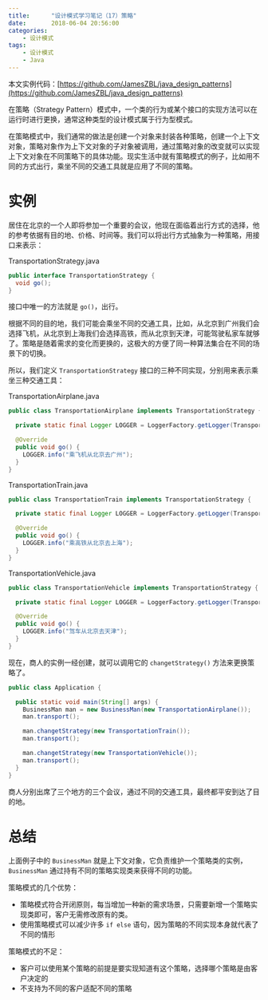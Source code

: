 ```yaml
---
title:      "设计模式学习笔记（17）策略"
date:       2018-06-04 20:56:00
categories:
    - 设计模式
tags:
    - 设计模式
    - Java
---
```

本文实例代码：[https://github.com/JamesZBL/java_design_patterns](https://github.com/JamesZBL/java_design_patterns)

在策略（Strategy Pattern）模式中，一个类的行为或某个接口的实现方法可以在运行时进行更换，通常这种类型的设计模式属于行为型模式。

在策略模式中，我们通常的做法是创建一个对象来封装各种策略，创建一个上下文对象，策略对象作为上下文对象的子对象被调用，通过策略对象的改变就可以实现上下文对象在不同策略下的具体功能。现实生活中就有策略模式的例子，比如用不同的方式出行，乘坐不同的交通工具就是应用了不同的策略。
<!-- more -->


# 实例


居住在北京的一个人即将参加一个重要的会议，他现在面临着出行方式的选择，他的参考依据有目的地、价格、时间等。我们可以将出行方式抽象为一种策略，用接口来表示：

TransportationStrategy.java

```java
public interface TransportationStrategy {
  void go();
}
```

接口中唯一的方法就是 `go()`，出行。

根据不同的目的地，我们可能会乘坐不同的交通工具，比如，从北京到广州我们会选择飞机，从北京到上海我们会选择高铁，而从北京到天津，可能驾驶私家车就够了。策略是随着需求的变化而更换的，这极大的方便了同一种算法集合在不同的场景下的切换。

所以，我们定义 `TransportationStrategy` 接口的三种不同实现，分别用来表示乘坐三种交通工具：

TransportationAirplane.java
```java
public class TransportationAirplane implements TransportationStrategy {

  private static final Logger LOGGER = LoggerFactory.getLogger(TransportationAirplane.class);

  @Override
  public void go() {
    LOGGER.info("乘飞机从北京去广州");
  }
}
```

TransportationTrain.java
```java
public class TransportationTrain implements TransportationStrategy {

  private static final Logger LOGGER = LoggerFactory.getLogger(TransportationTrain.class);

  @Override
  public void go() {
    LOGGER.info("乘高铁从北京去上海");
  }
}
```

TransportationVehicle.java
```java
public class TransportationVehicle implements TransportationStrategy {

  private static final Logger LOGGER = LoggerFactory.getLogger(TransportationVehicle.class);

  @Override
  public void go() {
    LOGGER.info("驾车从北京去天津");
  }
}
```

现在，商人的实例一经创建，就可以调用它的 `changetStrategy()` 方法来更换策略了。

```java
public class Application {

  public static void main(String[] args) {
    BusinessMan man = new BusinessMan(new TransportationAirplane());
    man.transport();

    man.changetStrategy(new TransportationTrain());
    man.transport();

    man.changetStrategy(new TransportationVehicle());
    man.transport();
  }
}
```

商人分别出席了三个地方的三个会议，通过不同的交通工具，最终都平安到达了目的地。

# 总结

上面例子中的 `BusinessMan` 就是上下文对象，它负责维护一个策略类的实例， `BusinessMan` 通过持有不同的策略实现类来获得不同的功能。

策略模式的几个优势：
- 策略模式符合开闭原则，每当增加一种新的需求场景，只需要新增一个策略实现类即可，客户无需修改原有的类。
- 使用策略模式可以减少许多 `if else` 语句，因为策略的不同实现本身就代表了不同的情形

策略模式的不足：
- 客户可以使用某个策略的前提是要实现知道有这个策略，选择哪个策略是由客户决定的
- 不支持为不同的客户适配不同的策略
